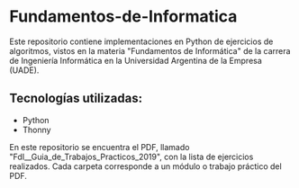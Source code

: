 # Fundamentos-de-Informatica

Este repositorio contiene implementaciones en Python de ejercicios de algoritmos, vistos en la materia "Fundamentos de Informática"
de la carrera de Ingeniería Informática en la Universidad Argentina de la Empresa (UADE).

## Tecnologías utilizadas:
- Python
- Thonny

En este repositorio se encuentra el PDF, llamado "FdI__Guia_de_Trabajos_Practicos_2019", con la lista de ejercicios realizados. Cada carpeta corresponde a un módulo o trabajo práctico del PDF.
